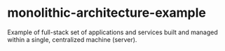 # monolithic-architecture-example
Example of full-stack set of applications and services built and managed within a single, centralized machine (server).
